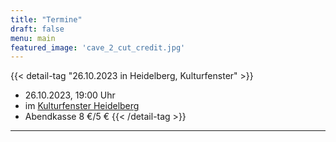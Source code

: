 ```yaml
---
title: "Termine"
draft: false
menu: main
featured_image: 'cave_2_cut_credit.jpg'
---
```


{{< detail-tag "26.10.2023 in Heidelberg, Kulturfenster" >}}
* 26.10.2023, 19:00 Uhr 
* im [Kulturfenster Heidelberg](https://www.kulturfenster.de/jugend/junge-buehne/liederslam-heidelberg)
* Abendkasse 8 €/5 € 
{{< /detail-tag >}}
***
